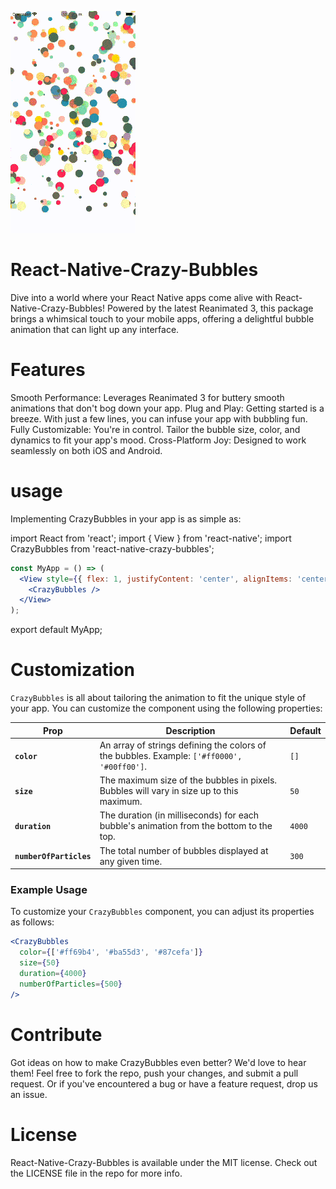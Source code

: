 [![Watch the gif](https://github.com/ArgenisDev/React-Native-Crazy-Bubbles/blob/main/example.gif)](https://github.com/ArgenisDev/React-Native-Crazy-Bubbles/blob/main/example.gif)

# React-Native-Crazy-Bubbles

Dive into a world where your React Native apps come alive with React-Native-Crazy-Bubbles! Powered by the latest Reanimated 3, this package brings a whimsical touch to your mobile apps, offering a delightful bubble animation that can light up any interface. 

# Features
Smooth Performance: Leverages Reanimated 3 for buttery smooth animations that don't bog down your app.
Plug and Play: Getting started is a breeze. With just a few lines, you can infuse your app with bubbling fun.
Fully Customizable: You're in control. Tailor the bubble size, color, and dynamics to fit your app's mood.
Cross-Platform Joy: Designed to work seamlessly on both iOS and Android.

# usage
Implementing CrazyBubbles in your app is as simple as:

import React from 'react';
import { View } from 'react-native';
import CrazyBubbles from 'react-native-crazy-bubbles';

```jsx
const MyApp = () => (
  <View style={{ flex: 1, justifyContent: 'center', alignItems: 'center' }}>
    <CrazyBubbles />
  </View>
);
```
export default MyApp;


# Customization
`CrazyBubbles` is all about tailoring the animation to fit the unique style of your app. You can customize the component using the following properties:

| Prop                    | Description                                                                                     | Default |
|-------------------------|-------------------------------------------------------------------------------------------------|---------|
| **`color`**             | An array of strings defining the colors of the bubbles. Example: `['#ff0000', '#00ff00']`.     | `[]`    |
| **`size`**              | The maximum size of the bubbles in pixels. Bubbles will vary in size up to this maximum.       | `50`    |
| **`duration`**          | The duration (in milliseconds) for each bubble's animation from the bottom to the top.         | `4000`  |
| **`numberOfParticles`** | The total number of bubbles displayed at any given time.                                       | `300`   |

### Example Usage

To customize your `CrazyBubbles` component, you can adjust its properties as follows:

```jsx
<CrazyBubbles
  color={['#ff69b4', '#ba55d3', '#87cefa']}
  size={50}
  duration={4000}
  numberOfParticles={500}
/>
```


# Contribute
Got ideas on how to make CrazyBubbles even better? We'd love to hear them! Feel free to fork the repo, push your changes, and submit a pull request. Or if you've encountered a bug or have a feature request, drop us an issue.

# License
React-Native-Crazy-Bubbles is available under the MIT license. Check out the LICENSE file in the repo for more info.

